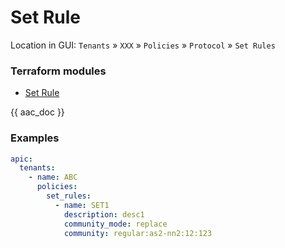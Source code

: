 # Set Rule

Location in GUI:
`Tenants` » `XXX` » `Policies` » `Protocol` » `Set Rules`

### Terraform modules

* [Set Rule](https://registry.terraform.io/modules/netascode/set-rule/aci/latest)

{{ aac_doc }}

### Examples

```yaml
apic:
  tenants:
    - name: ABC
      policies:
        set_rules:
          - name: SET1
            description: desc1
            community_mode: replace
            community: regular:as2-nn2:12:123
```
